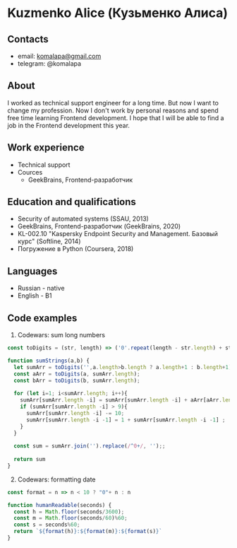 # Kuzmenko Alice (Кузьменко Алиса)

## Contacts

- email: komalapa@gmail.com
- telegram: @komalapa

## About

I worked as technical support engineer for a long time. But now I want to change my profession. Now I don't work by personal reasons and spend free time learning Frontend development.
I hope that I will be able to find a job in the Frontend development this year.

## Work experience

- Technical support
- Cources
  - GeekBrains, Frontend-разработчик

## Education and qualifications

- Security of automated systems (SSAU, 2013)
- GeekBrains, Frontend-разработчик (GeekBrains, 2020)
- KL-002.10 "Kaspersky Endpoint Security and Management. Базовый курс" (Softline, 2014)
- Погружение в Python (Coursera, 2018)

## Languages

- Russian - native
- English - B1

## Code examples

1. Codewars: sum long numbers

```javascript
const toDigits = (str, length) => ('0'.repeat(length - str.length) + str).split('').map(n => +n);

function sumStrings(a,b) { 
  let sumArr = toDigits('',a.length>b.length ? a.length+1 : b.length+1);
  const aArr = toDigits(a, sumArr.length);
  const bArr = toDigits(b, sumArr.length);
  
  for (let i=1; i<sumArr.length; i++){
    sumArr[sumArr.length -i] = sumArr[sumArr.length -i] + aArr[aArr.length -i] + bArr[bArr.length -i];
    if (sumArr[sumArr.length -i] > 9){
      sumArr[sumArr.length -i] -= 10;
      sumArr[sumArr.length -i -1] = 1 + sumArr[sumArr.length -i -1] ;
    }
  }
  
  const sum = sumArr.join('').replace(/^0+/, '');;
  
  return sum
}

```

2. Codewars: formatting date

```javascript
const format = n => n < 10 ? "0"+ n : n

function humanReadable(seconds) {
  const h = Math.floor(seconds/3600);
  const m = Math.floor(seconds/60)%60;
  const s = seconds%60;
  return `${format(h)}:${format(m)}:${format(s)}`
}
```
